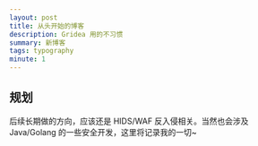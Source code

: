 ```yaml
---
layout: post
title: 从头开始的博客
description: Gridea 用的不习惯
summary: 新博客
tags: typography
minute: 1
---
```


## 规划

后续长期做的方向，应该还是 HIDS/WAF 反入侵相关。当然也会涉及 Java/Golang 的一些安全开发，这里将记录我的一切~
